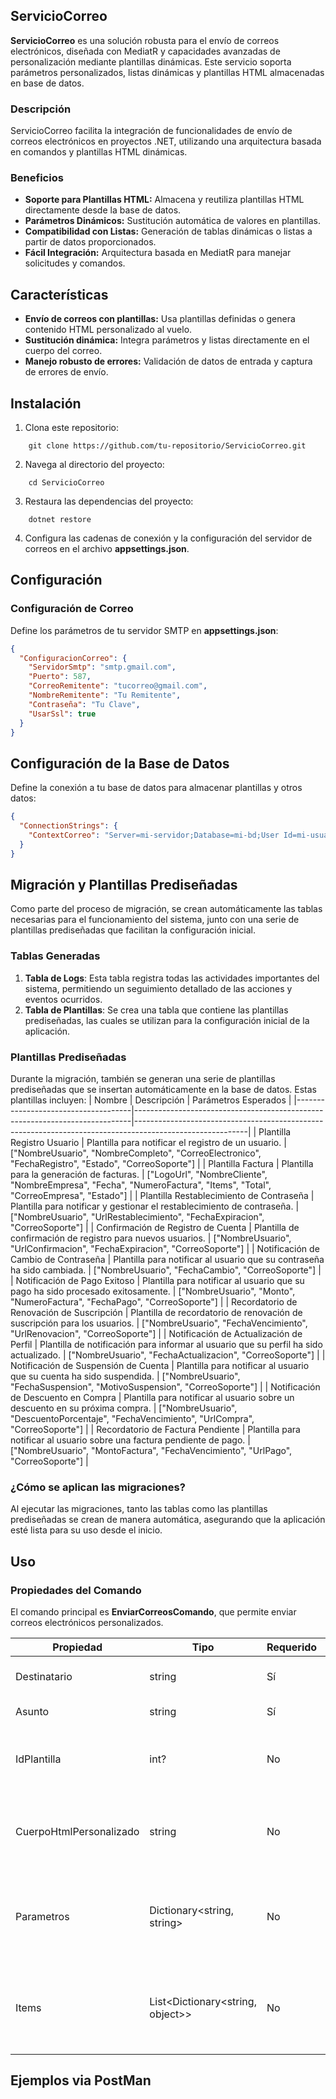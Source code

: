 ## ServicioCorreo

**ServicioCorreo** es una solución robusta para el envío de correos electrónicos, diseñada con MediatR y capacidades avanzadas de personalización mediante plantillas dinámicas. Este servicio soporta parámetros personalizados, listas dinámicas y plantillas HTML almacenadas en base de datos.

### Descripción

ServicioCorreo facilita la integración de funcionalidades de envío de correos electrónicos en proyectos .NET, utilizando una arquitectura basada en comandos y plantillas HTML dinámicas.

### Beneficios

- **Soporte para Plantillas HTML:** Almacena y reutiliza plantillas HTML directamente desde la base de datos.
- **Parámetros Dinámicos:** Sustitución automática de valores en plantillas.
- **Compatibilidad con Listas:** Generación de tablas dinámicas o listas a partir de datos proporcionados.
- **Fácil Integración:** Arquitectura basada en MediatR para manejar solicitudes y comandos.

## Características

- **Envío de correos con plantillas:** Usa plantillas definidas o genera contenido HTML personalizado al vuelo.
- **Sustitución dinámica:** Integra parámetros y listas directamente en el cuerpo del correo.
- **Manejo robusto de errores:** Validación de datos de entrada y captura de errores de envío.

## Instalación

1. Clona este repositorio:

```
    git clone https://github.com/tu-repositorio/ServicioCorreo.git
```

2.  Navega al directorio del proyecto:

```
    cd ServicioCorreo
```

3. Restaura las dependencias del proyecto:

```
    dotnet restore
```

4. Configura las cadenas de conexión y la configuración del servidor de correos en el archivo **appsettings.json**.

## Configuración

### Configuración de Correo

Define los parámetros de tu servidor SMTP en **appsettings.json**:

```json
{
  "ConfiguracionCorreo": {
    "ServidorSmtp": "smtp.gmail.com",
    "Puerto": 587,
    "CorreoRemitente": "tucorreo@gmail.com",
    "NombreRemitente": "Tu Remitente",
    "Contraseña": "Tu Clave",
    "UsarSsl": true
  }
}
```

## Configuración de la Base de Datos

Define la conexión a tu base de datos para almacenar plantillas y otros datos:

```json
{
  "ConnectionStrings": {
    "ContextCorreo": "Server=mi-servidor;Database=mi-bd;User Id=mi-usuario;Password=mi-contrasena;"
  }
}
```

## Migración y Plantillas Prediseñadas

Como parte del proceso de migración, se crean automáticamente las tablas necesarias para el funcionamiento del sistema, junto con una serie de plantillas prediseñadas que facilitan la configuración inicial.

### Tablas Generadas

1. **Tabla de Logs**: Esta tabla registra todas las actividades importantes del sistema, permitiendo un seguimiento detallado de las acciones y eventos ocurridos.
2. **Tabla de Plantillas**: Se crea una tabla que contiene las plantillas prediseñadas, las cuales se utilizan para la configuración inicial de la aplicación.

### Plantillas Prediseñadas

Durante la migración, también se generan una serie de plantillas prediseñadas que se insertan automáticamente en la base de datos. Estas plantillas incluyen:
| Nombre | Descripción | Parámetros Esperados |
|-------------------------------------|-----------------------------------------------------------------------------|----------------------------------------------------------------------------------------------------------|
| Plantilla Registro Usuario | Plantilla para notificar el registro de un usuario. | ["NombreUsuario", "NombreCompleto", "CorreoElectronico", "FechaRegistro", "Estado", "CorreoSoporte"] |
| Plantilla Factura | Plantilla para la generación de facturas. | ["LogoUrl", "NombreCliente", "NombreEmpresa", "Fecha", "NumeroFactura", "Items", "Total", "CorreoEmpresa", "Estado"] |
| Plantilla Restablecimiento de Contraseña | Plantilla para notificar y gestionar el restablecimiento de contraseña. | ["NombreUsuario", "UrlRestablecimiento", "FechaExpiracion", "CorreoSoporte"] |
| Confirmación de Registro de Cuenta | Plantilla de confirmación de registro para nuevos usuarios. | ["NombreUsuario", "UrlConfirmacion", "FechaExpiracion", "CorreoSoporte"] |
| Notificación de Cambio de Contraseña | Plantilla para notificar al usuario que su contraseña ha sido cambiada. | ["NombreUsuario", "FechaCambio", "CorreoSoporte"] |
| Notificación de Pago Exitoso | Plantilla para notificar al usuario que su pago ha sido procesado exitosamente. | ["NombreUsuario", "Monto", "NumeroFactura", "FechaPago", "CorreoSoporte"] |
| Recordatorio de Renovación de Suscripción | Plantilla de recordatorio de renovación de suscripción para los usuarios. | ["NombreUsuario", "FechaVencimiento", "UrlRenovacion", "CorreoSoporte"] |
| Notificación de Actualización de Perfil | Plantilla de notificación para informar al usuario que su perfil ha sido actualizado. | ["NombreUsuario", "FechaActualizacion", "CorreoSoporte"] |
| Notificación de Suspensión de Cuenta | Plantilla para notificar al usuario que su cuenta ha sido suspendida. | ["NombreUsuario", "FechaSuspension", "MotivoSuspension", "CorreoSoporte"] |
| Notificación de Descuento en Compra | Plantilla para notificar al usuario sobre un descuento en su próxima compra. | ["NombreUsuario", "DescuentoPorcentaje", "FechaVencimiento", "UrlCompra", "CorreoSoporte"] |
| Recordatorio de Factura Pendiente | Plantilla para notificar al usuario sobre una factura pendiente de pago. | ["NombreUsuario", "MontoFactura", "FechaVencimiento", "UrlPago", "CorreoSoporte"] |

### ¿Cómo se aplican las migraciones?

Al ejecutar las migraciones, tanto las tablas como las plantillas prediseñadas se crean de manera automática, asegurando que la aplicación esté lista para su uso desde el inicio.

## Uso

### Propiedades del Comando

El comando principal es **EnviarCorreosComando**, que permite enviar correos electrónicos personalizados.

| Propiedad               | Tipo                             | Requerido | Descripción                                                                |
| ----------------------- | -------------------------------- | --------- | -------------------------------------------------------------------------- |
| Destinatario            | string                           | Sí        | Dirección de correo del destinatario.                                      |
| Asunto                  | string                           | Sí        | Asunto del correo.                                                         |
| IdPlantilla             | int?                             | No        | ID de la plantilla almacenada en la base de datos.                         |
| CuerpoHtmlPersonalizado | string                           | No        | Contenido HTML personalizado en caso de no usar una plantilla.             |
| Parametros              | Dictionary<string, string>       | No        | Valores dinámicos que se sustituyen en la plantilla o el cuerpo HTML.      |
| Items                   | List<Dictionary<string, object>> | No        | Lista de elementos dinámicos (usualmente para tablas o listas detalladas). |

## Ejemplos via PostMan
